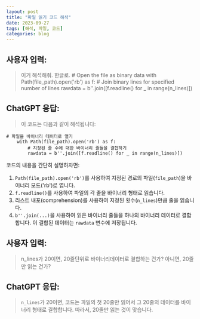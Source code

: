 ```yaml
---
layout: post
title: "파일 읽기 코드 해석"
date: 2023-09-27
tags: [해석, 파일, 코드]
categories: blog
---
```


## 사용자 입력:
> 이거 해석해줘. 한글로.     # Open the file as binary data
    with Path(file_path).open('rb') as f:
        # Join binary lines for specified number of lines
        rawdata = b''.join([f.readline() for _ in range(n_lines)])

## ChatGPT 응답:
> 이 코드는 다음과 같이 해석됩니다:

```
# 파일을 바이너리 데이터로 열기
    with Path(file_path).open('rb') as f:
        # 지정된 줄 수에 대한 바이너리 줄들을 결합하기
        rawdata = b''.join([f.readline() for _ in range(n_lines)])
```

코드의 내용을 간단히 설명하자면:
1. `Path(file_path).open('rb')`를 사용하여 지정된 경로의 파일(`file_path`)을 바이너리 모드('rb')로 엽니다.
2. `f.readline()`를 사용하여 파일의 각 줄을 바이너리 형태로 읽습니다.
3. 리스트 내포(comprehension)를 사용하여 지정된 횟수(`n_lines`)만큼 줄을 읽습니다.
4. `b''.join(...)`을 사용하여 읽은 바이너리 줄들을 하나의 바이너리 데이터로 결합합니다. 이 결합된 데이터는 `rawdata` 변수에 저장됩니다.

## 사용자 입력:
> n_lines가 20이면, 20줄단위로 바이너리데이터로 결합하는 건가? 아니면, 20줄만 읽는 건가?

## ChatGPT 응답:
> `n_lines`가 20이면, 코드는 파일의 첫 20줄만 읽어서 그 20줄의 데이터를 바이너리 형태로 결합합니다. 따라서, 20줄만 읽는 것이 맞습니다.

